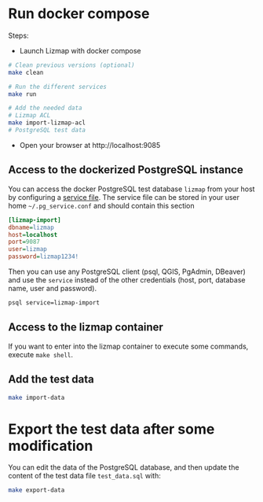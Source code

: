 # Run docker compose

Steps:

- Launch Lizmap with docker compose

```bash
# Clean previous versions (optional)
make clean

# Run the different services
make run

# Add the needed data
# Lizmap ACL
make import-lizmap-acl
# PostgreSQL test data
```

- Open your browser at http://localhost:9085

## Access to the dockerized PostgreSQL instance

You can access the docker PostgreSQL test database `lizmap` from your host by configuring a
[service file](https://docs.qgis.org/latest/en/docs/user_manual/managing_data_source/opening_data.html#postgresql-service-connection-file).
The service file can be stored in your user home `~/.pg_service.conf` and should contain this section

```ini
[lizmap-import]
dbname=lizmap
host=localhost
port=9087
user=lizmap
password=lizmap1234!
```

Then you can use any PostgreSQL client (psql, QGIS, PgAdmin, DBeaver) and use the `service`
instead of the other credentials (host, port, database name, user and password).

```bash
psql service=lizmap-import
```

## Access to the lizmap container

If you want to enter into the lizmap container to execute some commands,
execute `make shell`.

## Add the test data

```bash
make import-data
```

# Export the test data after some modification

You can edit the data of the PostgreSQL database, and then update the content of
the test data file `test_data.sql` with:

```bash
make export-data
```
